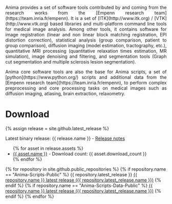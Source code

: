 <!-- ![Anima](images/LogoAnima.png "Anima: library and python scripts for medical image processing") -->

<p align="justify"> 
Anima provides a set of software tools contributed by and coming from the research works from the [Empenn research team](https://team.inria.fr/empenn). It is a set of [ITK](http://www.itk.org) / [VTK](http://www.vtk.org) based libraries and multi-platform command line tools for medical image analysis. Among other tools, it contains software for image registration (linear and non linear block matching registration, EPI distortion correction), statistical analysis (group comparison, patient to group comparison), diffusion imaging (model estimation, tractography, etc.), quantitative MRI processing (quantitative relaxation times estimation, MR simulation), image denoising and filtering, and segmentation tools (Graph cut segmentation and multiple sclerosis lesion segmentation).
</p>

<p align="justify">
Anima core software tools are also the base for Anima scripts, a set of [python](https://www.python.org/) scripts and additional data from the [Empenn research team](https://team.inria.fr/empenn), to perform complex preprocessing and core processing tasks on medical images such as diffusion imaging, atlasing, brain extraction, relaxometry.
</p>

# Download 

{% assign release = site.github.latest_release %}
<p align="justify">
Latest binary release: {{ release.name }} - <a href="{{ release.html_url }}">Release notes</a>
</p>
<ul>
{% for asset in release.assets %}
<li>
<a href="{{ asset.browser_download_url }}">{{ asset.name }}</a> - Download count: {{ asset.download_count }}
</li>
{% endfor %}
</ul>

{% for repository in site.github.public_repositories %}
{% if repository.name == "Anima-Scripts-Public" %}
{{ repository.latest_release }}
<a href="{{ repository.latest_release.assets[0].browser_download_url }}"> {{ repository.name }} latest release ({{ repository.latest_release.name }})</a>
{% endif %}
{% if repository.name == "Anima-Scripts-Data-Public" %}
<a href="{{ repository.latest_release.assets[0].browser_download_url }}"> {{ repository.name }} latest release ({{ repository.latest_release.name }})</a>
{% endif %}
{% endfor %}
